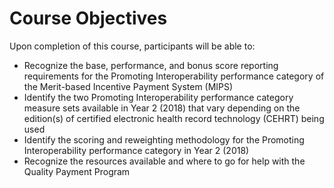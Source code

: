 # Course Objectives

Upon completion of this course, participants will be able to:

-   Recognize the base, performance, and bonus score reporting requirements for the Promoting Interoperability performance category of the Merit-based Incentive Payment System (MIPS)
-   Identify the two Promoting Interoperability performance category measure sets available in Year 2 (2018) that vary depending on the edition(s) of certified electronic health record technology (CEHRT) being used
-   Identify the scoring and reweighting methodology for the Promoting Interoperability performance category in Year 2 (2018)
-   Recognize the resources available and where to go for help with the Quality Payment Program

<!--stackedit_data:
eyJoaXN0b3J5IjpbNzUwODc0MDksMTI5ODUxOTIzNV19
-->